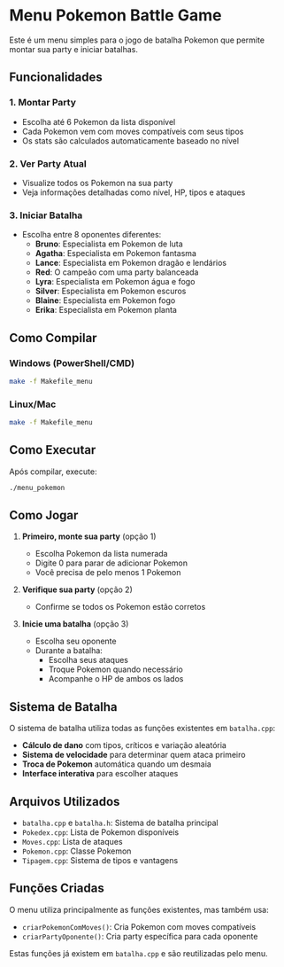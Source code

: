 # Menu Pokemon Battle Game

Este é um menu simples para o jogo de batalha Pokemon que permite montar sua party e iniciar batalhas.

## Funcionalidades

### 1. Montar Party
- Escolha até 6 Pokemon da lista disponível
- Cada Pokemon vem com moves compatíveis com seus tipos
- Os stats são calculados automaticamente baseado no nível

### 2. Ver Party Atual
- Visualize todos os Pokemon na sua party
- Veja informações detalhadas como nível, HP, tipos e ataques

### 3. Iniciar Batalha
- Escolha entre 8 oponentes diferentes:
  - **Bruno**: Especialista em Pokemon de luta
  - **Agatha**: Especialista em Pokemon fantasma
  - **Lance**: Especialista em Pokemon dragão e lendários
  - **Red**: O campeão com uma party balanceada
  - **Lyra**: Especialista em Pokemon água e fogo
  - **Silver**: Especialista em Pokemon escuros
  - **Blaine**: Especialista em Pokemon fogo
  - **Erika**: Especialista em Pokemon planta

## Como Compilar

### Windows (PowerShell/CMD)
```bash
make -f Makefile_menu
```

### Linux/Mac
```bash
make -f Makefile_menu
```

## Como Executar

Após compilar, execute:
```bash
./menu_pokemon
```

## Como Jogar

1. **Primeiro, monte sua party** (opção 1)
   - Escolha Pokemon da lista numerada
   - Digite 0 para parar de adicionar Pokemon
   - Você precisa de pelo menos 1 Pokemon

2. **Verifique sua party** (opção 2)
   - Confirme se todos os Pokemon estão corretos

3. **Inicie uma batalha** (opção 3)
   - Escolha seu oponente
   - Durante a batalha:
     - Escolha seus ataques
     - Troque Pokemon quando necessário
     - Acompanhe o HP de ambos os lados

## Sistema de Batalha

O sistema de batalha utiliza todas as funções existentes em `batalha.cpp`:

- **Cálculo de dano** com tipos, críticos e variação aleatória
- **Sistema de velocidade** para determinar quem ataca primeiro
- **Troca de Pokemon** automática quando um desmaia
- **Interface interativa** para escolher ataques

## Arquivos Utilizados

- `batalha.cpp` e `batalha.h`: Sistema de batalha principal
- `Pokedex.cpp`: Lista de Pokemon disponíveis
- `Moves.cpp`: Lista de ataques
- `Pokemon.cpp`: Classe Pokemon
- `Tipagem.cpp`: Sistema de tipos e vantagens

## Funções Criadas

O menu utiliza principalmente as funções existentes, mas também usa:

- `criarPokemonComMoves()`: Cria Pokemon com moves compatíveis
- `criarPartyOponente()`: Cria party específica para cada oponente

Estas funções já existem em `batalha.cpp` e são reutilizadas pelo menu.
